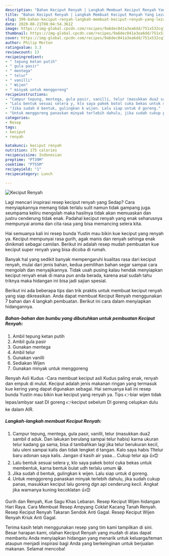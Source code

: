 ```yaml
---
description: "Bahan Keciput Renyah | Langkah Membuat Keciput Renyah Yang Lezat Sekali"
title: "Bahan Keciput Renyah | Langkah Membuat Keciput Renyah Yang Lezat Sekali"
slug: 399-bahan-keciput-renyah-langkah-membuat-keciput-renyah-yang-lezat-sekali
date: 2020-08-21T08:04:54.361Z
image: https://img-global.cpcdn.com/recipes/9a6dec041a3ea6dd/751x532cq70/keciput-renyah-foto-resep-utama.jpg
thumbnail: https://img-global.cpcdn.com/recipes/9a6dec041a3ea6dd/751x532cq70/keciput-renyah-foto-resep-utama.jpg
cover: https://img-global.cpcdn.com/recipes/9a6dec041a3ea6dd/751x532cq70/keciput-renyah-foto-resep-utama.jpg
author: Philip Morton
ratingvalue: 3.3
reviewcount: 13
recipeingredient:
- " tepung ketan putih"
- " gula pasir"
- " mentega"
- " telur"
- " vanilli"
- " Wijen"
- " minyak untuk menggoreng"
recipeinstructions:
- "Campur tepung, mentega, gula pasir, vanilli, telur (masukkan dua2 sambil d aduk. Dan lakukan berulang sampai telur habis) karna ukuran telur kadang ga sama, bisa d tambahkan lagi jika telur berukuran kecil, lalu uleni sampai kalis dan tidak lengket d tangan. Kalo saya habis 11telur baru adonan saya kalis. Jangan d kasih air yaaa... Cukup telur aja 👍😊"
- "Lalu bentuk sesuai selera y, klo saya pakek botol cuka bekas untuk membentuk, karna bentuk bulat udh terlalu umum 😁."
- "Jika sudah d bentuk, gulingkan k wijen. Lalu siap untuk d goreng."
- "Untuk menggoreng panaskan minyak terlebih dahulu, jika sudah cukup panas, masukkan keciput lalu goreng dgn api cenderung kecil. Angkat jika warnanya kuning kecoklatan 👍😊"
categories:
- Resep
tags:
- keciput
- renyah

katakunci: keciput renyah 
nutrition: 175 calories
recipecuisine: Indonesian
preptime: "PT39M"
cooktime: "PT55M"
recipeyield: "1"
recipecategory: Lunch

---
```



![Keciput Renyah](https://img-global.cpcdn.com/recipes/9a6dec041a3ea6dd/751x532cq70/keciput-renyah-foto-resep-utama.jpg)

Lagi mencari inspirasi resep keciput renyah yang Sedap? Cara menyiapkannya memang tidak terlalu sulit namun tidak gampang juga. seumpama keliru mengolah maka hasilnya tidak akan memuaskan dan justru cenderung tidak enak. Padahal keciput renyah yang enak seharusnya mempunyai aroma dan cita rasa yang bisa memancing selera kita.

Hai semuanya kali ini resep bunda Yustin mau bikin kue keciput yang renyah ya. Keciput mempunyai rasa gurih, agak manis dan renyah sehinga enak dinikmati sebagai camilan. Berikut ini adalah resep mudah pembuatan kue keciput super renyah yang bisa dicoba di rumah.

Banyak hal yang sedikit banyak mempengaruhi kualitas rasa dari keciput renyah, mulai dari jenis bahan, kedua pemilihan bahan segar sampai cara mengolah dan menyajikannya. Tidak usah pusing kalau hendak menyiapkan keciput renyah enak di mana pun anda berada, karena asal sudah tahu triknya maka hidangan ini bisa jadi sajian spesial.


Berikut ini ada beberapa tips dan trik praktis untuk membuat keciput renyah yang siap dikreasikan. Anda dapat membuat Keciput Renyah menggunakan 7 bahan dan 4 langkah pembuatan. Berikut ini cara dalam menyiapkan hidangannya.

<!--inarticleads1-->

##### Bahan-bahan dan bumbu yang dibutuhkan untuk pembuatan Keciput Renyah:

1. Ambil  tepung ketan putih
1. Ambil  gula pasir
1. Gunakan  mentega
1. Ambil  telur
1. Gunakan  vanilli
1. Sediakan  Wijen
1. Gunakan  minyak untuk menggoreng


Renyah Asli Kudus -Cara membuat keciput asli Kudus paling enak, renyah dan empuk di mulut. Keciput adalah jenis makanan ringan yang termasuk kue kering yang dapat digunakan sebagai. Hai semuanya kali ini resep bunda Yustin mau bikin kue keciput yang renyah ya. Tips 👉biar wijen tidak lepas/ambyar saat DI goreng 👉keciput sebelum DI goreng celupkan dulu ke dalam AIR. 

<!--inarticleads2-->

##### Langkah-langkah membuat Keciput Renyah:

1. Campur tepung, mentega, gula pasir, vanilli, telur (masukkan dua2 sambil d aduk. Dan lakukan berulang sampai telur habis) karna ukuran telur kadang ga sama, bisa d tambahkan lagi jika telur berukuran kecil, lalu uleni sampai kalis dan tidak lengket d tangan. Kalo saya habis 11telur baru adonan saya kalis. Jangan d kasih air yaaa... Cukup telur aja 👍😊
1. Lalu bentuk sesuai selera y, klo saya pakek botol cuka bekas untuk membentuk, karna bentuk bulat udh terlalu umum 😁.
1. Jika sudah d bentuk, gulingkan k wijen. Lalu siap untuk d goreng.
1. Untuk menggoreng panaskan minyak terlebih dahulu, jika sudah cukup panas, masukkan keciput lalu goreng dgn api cenderung kecil. Angkat jika warnanya kuning kecoklatan 👍😊


Gurih dan Renyah, Kue Sagu Khas Lebaran. Resep Keciput Wijen hidangan Hari Raya. Cara Membuat Resep Ampyang Coklat Kacang Tanah Renyah. Resep Keciput Renyah Takaran Sendok Anti Gagal. Resep Keciput Wijen Renyah Kriuk Anti Gagal. 

Terima kasih telah menggunakan resep yang tim kami tampilkan di sini. Besar harapan kami, olahan Keciput Renyah yang mudah di atas dapat membantu Anda menyiapkan hidangan yang menarik untuk keluarga/teman ataupun menjadi inspirasi bagi Anda yang berkeinginan untuk berjualan makanan. Selamat mencoba!
